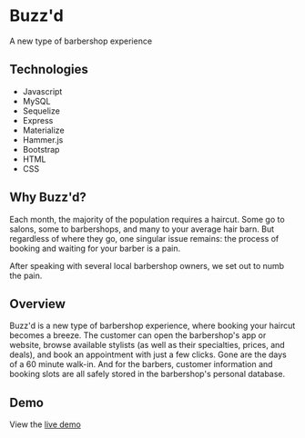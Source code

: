 # Buzz'd
A new type of barbershop experience

## Technologies
- Javascript
- MySQL
- Sequelize
- Express
- Materialize
- Hammer.js
- Bootstrap
- HTML
- CSS

## Why Buzz'd?
Each month, the majority of the population requires a haircut. Some go to salons, some to barbershops, and many to your average hair barn. But regardless of where they go, one singular issue remains: the process of booking and waiting for your barber is a pain. 

After speaking with several local barbershop owners, we set out to numb the pain.

## Overview
Buzz'd is a new type of barbershop experience, where booking your haircut becomes a breeze. The customer can open the barbershop's app or website, browse available stylists (as well as their specialties, prices, and deals), and book an appointment with just a few clicks. Gone are the days of a 60 minute walk-in. And for the barbers, customer information and booking slots are all safely stored in the barbershop's personal database.

## Demo
View the [live demo](https://fathomless-depths-99227.herokuapp.com/)
